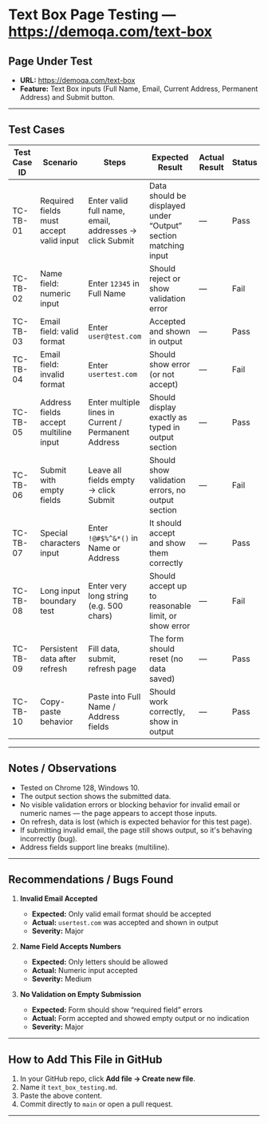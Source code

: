 # Text Box Page Testing — https://demoqa.com/text-box

## Page Under Test
- **URL:** https://demoqa.com/text-box  
- **Feature:** Text Box inputs (Full Name, Email, Current Address, Permanent Address) and Submit button.

---

## Test Cases

| Test Case ID | Scenario | Steps | Expected Result | Actual Result | Status |
|--------------|----------|-------|------------------|----------------|--------|
| TC-TB-01 | Required fields must accept valid input | Enter valid full name, email, addresses → click Submit | Data should be displayed under “Output” section matching input | — | Pass |
| TC-TB-02 | Name field: numeric input | Enter `12345` in Full Name | Should reject or show validation error | — | Fail |
| TC-TB-03 | Email field: valid format | Enter `user@test.com` | Accepted and shown in output | — | Pass |
| TC-TB-04 | Email field: invalid format | Enter `usertest.com` | Should show error (or not accept) | — | Fail |
| TC-TB-05 | Address fields accept multiline input | Enter multiple lines in Current / Permanent Address | Should display exactly as typed in output section | — | Pass |
| TC-TB-06 | Submit with empty fields | Leave all fields empty → click Submit | Should show validation errors, no output section | — | Fail |
| TC-TB-07 | Special characters input | Enter `!@#$%^&*()` in Name or Address | It should accept and show them correctly | — | Pass |
| TC-TB-08 | Long input boundary test | Enter very long string (e.g. 500 chars) | Should accept up to reasonable limit, or show error | — | Fail |
| TC-TB-09 | Persistent data after refresh | Fill data, submit, refresh page | The form should reset (no data saved) | — | Pass |
| TC-TB-10 | Copy-paste behavior | Paste into Full Name / Address fields | Should work correctly, show in output | — | Pass |

---

## Notes / Observations
- Tested on Chrome 128, Windows 10.
- The output section shows the submitted data.
- No visible validation errors or blocking behavior for invalid email or numeric names — the page appears to accept those inputs.
- On refresh, data is lost (which is expected behavior for this test page).
- If submitting invalid email, the page still shows output, so it's behaving incorrectly (bug).
- Address fields support line breaks (multiline).

---

## Recommendations / Bugs Found

1. **Invalid Email Accepted**  
   - **Expected:** Only valid email format should be accepted  
   - **Actual:** `usertest.com` was accepted and shown in output  
   - **Severity:** Major  

2. **Name Field Accepts Numbers**  
   - **Expected:** Only letters should be allowed  
   - **Actual:** Numeric input accepted  
   - **Severity:** Medium  

3. **No Validation on Empty Submission**  
   - **Expected:** Form should show “required field” errors  
   - **Actual:** Form accepted and showed empty output or no indication  
   - **Severity:** Major  

---

## How to Add This File in GitHub

1. In your GitHub repo, click **Add file → Create new file**.  
2. Name it `text_box_testing.md`.  
3. Paste the above content.  
4. Commit directly to `main` or open a pull request.  

---

